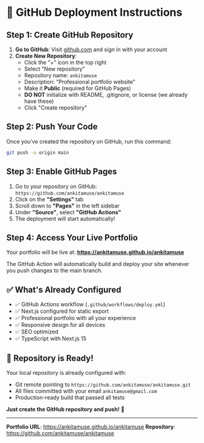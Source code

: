 # 🚀 GitHub Deployment Instructions

## Step 1: Create GitHub Repository

1. **Go to GitHub**: Visit [github.com](https://github.com) and sign in with your account
2. **Create New Repository**: 
   - Click the "+" icon in the top right
   - Select "New repository"
   - Repository name: `ankitamuse`
   - Description: "Professional portfolio website"
   - Make it **Public** (required for GitHub Pages)
   - **DO NOT** initialize with README, .gitignore, or license (we already have these)
   - Click "Create repository"

## Step 2: Push Your Code

Once you've created the repository on GitHub, run this command:

```bash
git push -u origin main
```

## Step 3: Enable GitHub Pages

1. Go to your repository on GitHub: `https://github.com/ankitamuse/ankitamuse`
2. Click on the **"Settings"** tab
3. Scroll down to **"Pages"** in the left sidebar
4. Under **"Source"**, select **"GitHub Actions"**
5. The deployment will start automatically!

## Step 4: Access Your Live Portfolio

Your portfolio will be live at: **https://ankitamuse.github.io/ankitamuse**

The GitHub Action will automatically build and deploy your site whenever you push changes to the main branch.

## ✅ What's Already Configured

- ✅ GitHub Actions workflow (`.github/workflows/deploy.yml`)
- ✅ Next.js configured for static export
- ✅ Professional portfolio with all your experience
- ✅ Responsive design for all devices
- ✅ SEO optimized
- ✅ TypeScript with Next.js 15

## 🔧 Repository is Ready!

Your local repository is already configured with:
- Git remote pointing to `https://github.com/ankitamuse/ankitamuse.git`
- All files committed with your email `ankitamuse@gmail.com`
- Production-ready build that passed all tests

**Just create the GitHub repository and push!** 🎉

---

**Portfolio URL**: https://ankitamuse.github.io/ankitamuse
**Repository**: https://github.com/ankitamuse/ankitamuse
